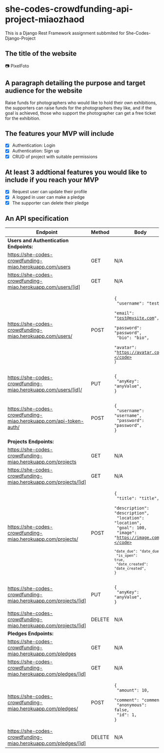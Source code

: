 # she-codes-crowdfunding-api-project-miaozhaod
This is a Django Rest Framework assignment subbmited for She-Codes-Django-Project

## The title of the website
📷 PixelFoto

## A paragraph detailing the purpose and target audience for the website
Raise funds for photographers who would like to hold their own exhibitions, the supporters can raise funds for the photographers they like, and if the goal is achieved, those who support the photographer can get a free ticket for the exhibition.

## The features your MVP will include
- [x] Authentication: Login
- [x] Authentication: Sign up
- [x] CRUD of project with suitable permissions

## At least 3 addtional features you would like to include if you reach your MVP
- [x] Request user can update their profile
- [x] A logged in user can make a pledge
- [x] The supporter can delete their pledge

## An API specification
| Endpoint                                                  | Method    | Body                   | Authorization |
| --------------------------------------------------------- | --------- | ---------------------- | ------------- |
| **Users and Authentication Endpoints:**|
| https://she-codes-crowdfunding-miao.herokuapp.com/users | GET | N/A | N/A |
| https://she-codes-crowdfunding-miao.herokuapp.com/users/[id] | GET | N/A | N/A |
| https://she-codes-crowdfunding-miao.herokuapp.com/users/  | POST | <pre><code>{</code><br><code>  "username": "test",</code><br><code>  "email": "test@mysite.com",</code><br><code>  "password": "password",</code><br><code>  "bio": "bio",</code><br><code>  "avatar": "https://avatar.com",</code><br><code>}</code></pre> | N/A          |
| https://she-codes-crowdfunding-miao.herokuapp.com/users/[id]/ | PUT | <pre><code>{</code><br><code>  "anyKey": "anyValue",</code><br><code>}</code></pre> | Bearer Token          |
| https://she-codes-crowdfunding-miao.herokuapp.com/api-token-auth/ | POST | <pre><code>{</code><br><code>  "username": "username",</code><br><code>  "password": "password",</code><br><code>}</code></pre> | N/A |
| **Projects Endpoints:**|
| https://she-codes-crowdfunding-miao.herokuapp.com/projects | GET | N/A | N/A |
| https://she-codes-crowdfunding-miao.herokuapp.com/projects/[id] | GET | N/A | N/A |
| https://she-codes-crowdfunding-miao.herokuapp.com/projects/ | POST | <pre><code>{</code><br><code>  "title": "title",</code><br><code>  "description": "description",</code><br><code>  "location": "location",</code><br><code>  "goal": 100,</code><br><code>  "image": "https://image.com",</code><br><code>  "date_due": "date_due",</code><br><code>  "is_open": true,</code><br><code>  "date_created": "date_created",</code><br><code>}</code></pre> | Bearer Token |
| https://she-codes-crowdfunding-miao.herokuapp.com/projects/[id] | PUT | <pre><code>{</code><br><code>  "anyKey": "anyValue",</code><br><code>}</code></pre> | Bearer Token |
| https://she-codes-crowdfunding-miao.herokuapp.com/projects/[id] | DELETE | N/A | Bearer Token |
| **Pledges Endpoints:**|
| https://she-codes-crowdfunding-miao.herokuapp.com/pledges | GET | N/A | N/A |
| https://she-codes-crowdfunding-miao.herokuapp.com/pledges/[id] | GET | N/A | N/A |
| https://she-codes-crowdfunding-miao.herokuapp.com/pledges/ | POST | <pre><code>{</code><br><code>  "amount": 10,</code><br><code>  "comment": "comment",</code><br><code>  "anonymous": false,</code><br><code>  "id": 1,</code><br><code>}</code></pre> | Bearer Token |
| https://she-codes-crowdfunding-miao.herokuapp.com/pledges/[id] | DELETE | N/A | Bearer Token |









